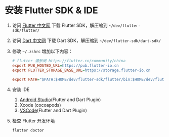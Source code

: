 # 安装 Flutter SDK & IDE

1. 访问 [Flutter 中文网](https://flutter.cn/docs/get-started/install/) 下载 Flutter SDK，解压缩到 `~/dev/flutter-sdk/flutter/`

2. 访问 [Dart 中文网](https://dart.cn/get-dart) 下载 Dart SDK，解压缩到 `~/dev/flutter-sdk/dart-sdk/`

3. 修改 `~/.zshrc` 增加以下内容：

   ```ini
   # flutter 请参阅 https://flutter.cn/community/china
   export PUB_HOSTED_URL=https://pub.flutter-io.cn
   export FLUTTER_STORAGE_BASE_URL=https://storage.flutter-io.cn

   export PATH="$PATH:$HOME/dev/flutter-sdk/flutter/bin:$HOME/dev/flutter-sdk/dart-sdk/bin"
   ```

4. 安装 IDE

   1. [Android Studio](https://developer.android.com/studio/)(Flutter and Dart Plugin)
   2. Xcode (cocoapods)
   3. [VSCode](https://code.visualstudio.com/)(Flutter and Dart Plugin)

5. 检查 Flutter 开发环境

   ```bash
   flutter doctor
   ```
